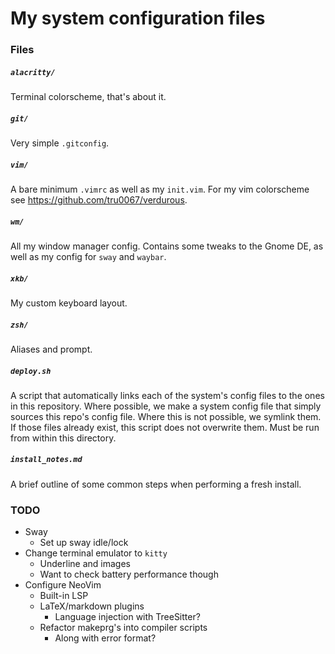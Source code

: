 # My system configuration files

### Files

##### `alacritty/`
Terminal colorscheme, that's about it.

##### `git/`
Very simple `.gitconfig`.

##### `vim/`
A bare minimum `.vimrc` as well as my `init.vim`. For my vim colorscheme see
<https://github.com/tru0067/verdurous>.

##### `wm/`
All my window manager config. Contains some tweaks to the Gnome DE, as well as
my config for `sway` and `waybar`.

##### `xkb/`
My custom keyboard layout.

##### `zsh/`
Aliases and prompt.

##### `deploy.sh`
A script that automatically links each of the system's config files to the ones
in this repository. Where possible, we make a system config file that simply
sources this repo's config file. Where this is not possible, we symlink them. If
those files already exist, this script does not overwrite them. Must be run from
within this directory.

##### `install_notes.md`
A brief outline of some common steps when performing a fresh install.

### TODO
-   Sway
    -   Set up sway idle/lock
-   Change terminal emulator to `kitty`
    -   Underline and images
    -   Want to check battery performance though
-   Configure NeoVim
    -   Built-in LSP
    -   LaTeX/markdown plugins
        -   Language injection with TreeSitter?
    -   Refactor makeprg's into compiler scripts
        -   Along with error format?
